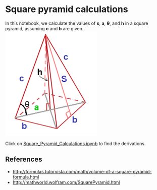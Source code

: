 # Square pyramid calculations

In this notebook, we calculate the values of <b>s</b>, <b>a</b>, <b>&#952;</b>, and <b>h</b> in a square pyramid, assuming <b>c</b> and <b>b</b> are given.
<img src="https://github.com/frogstar-world-b/square_pyramid/blob/master/square_base_pyramid.png" width="290">

Click on [Square_Pyramid_Calculations.ipynb](https://github.com/frogstar-world-b/square_pyramid/blob/master/Square_Pyramid_Calculations.ipynb) to find the derivations.

## References
* http://formulas.tutorvista.com/math/volume-of-a-square-pyramid-formula.html
* http://mathworld.wolfram.com/SquarePyramid.html

